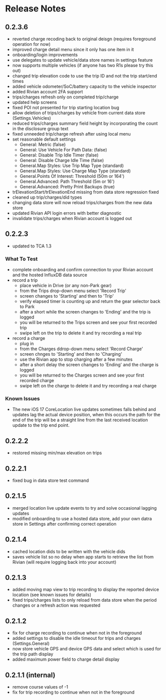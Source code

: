 # Release Notes

## 0.2.3.6
- reverted charge recoding back to original deisgn (requires foreground operation for now)
- improved charge detail menu since it only has one item in it
- onboarding/login improvements
- use delegates to update vehicle/data store names in settings feature
- now supports multiple vehicles (if anyone has two R1s please try this out)
- changed trip elevation code to use the trip ID and not the trip start/end times
- added vehicle odometer/SoC/battery capacity to the vehicle inspector
- added Rivian account 2FA support
- trips/charges refresh only on completed trip/charge
- updated help screens
- fixed POI not presented for trip starting location bug
- allow deletion of trips/charges by vehicle from current data store (Settings.Vehicles)
- reduced trips/charges summary field height by incorporating the count in the disclosure group text
- fixed unneeded trip/charge refresh after using local menu
- set reasonable default settings
    - General: Metric (false)
    - General: Use Vehicle For Path Data: (false)
    - General: Disable Trip Idle Timer (false)
    - General: Disable Charge Idle Time (false)
    - General.Map Styles: Use Trip Map Type (standard)
    - General.Map Styles: Use Charge Map Type (standard)
    - General.Points Of Interest: Threshold (50m or 164')
    - General.Advanced: Path Threshold (5m or 16')
    - General.Advanced: Pretty Print Backups (true)
- trElevationStart/trElevationEnd missing from data store regression fixed
- cleaned up trip/charges/did types
- changing data store will now reload trips/charges from the new data store
- updated Rivian API login errors with better diagnostic
- invalidate trips/charges when Rivian account is logged out

## 0.2.2.3
- updated to TCA 1.3

### What To Test
- complete onboarding and confirm connection to your Rivian account and the hosted InfluxDB data source
- record a trip
    - place vehicle in Drive (or any non-Park gear)
    - from the Trips drop-down menu select 'Record Trip'
    - screen changes to 'Starting' and then to 'Trip'
    - verify elapsed timer is counting up and return the gear selector back to Park
    - after a short while the screen changes to 'Ending' and the trip is logged
    - you will be returned to the Trips screen and see your first recorded trip
    - swipe left on the trip to delete it and try recording a real trip
- record a charge
    - plug in
    - from the Charges ddrop-down menu select 'Record Charge'
    - screen chnges to 'Starting' and then to 'Charging'
    - use the Rivian app to stop charging after a few minutes
    - after a short delay the screen changes to 'Ending' and the charge is logged
    - you will be returned to the Charges screen and see your first recorded charge
    - swipe left on the charge to delete it and try recording a real charge

### Known Issues
- The new iOS 17 CoreLocation live updates sometimes falls behind and updates lag the actual device position, when this occurs the path for the end of the trip will be a straight line from the last received location update to the trip end point.

## 0.2.2.2
- restored missing min/max elevation on trips

## 0.2.2.1
- fixed bug in data store test command

## 0.2.1.5
- merged location live update events to try and solve occasional lagging updates
- modified onboarding to use a hosted data store, add your own datra store in Settings after confirming correct operation

## 0.2.1.4
- cached location dids to be written with the vehicle dids
- saves vehicle list so no delay when app starts to retrieve the list from Rivian (will require logging back into your account) 

## 0.2.1.3
- added moving map view to trip recording to display the reported device location (see known issues for details)
- fixed trips/charges lists to only reload from data store when the period changes or a refresh action was requested

## 0.2.1.2
- fix for charge recording to continue when not in the foreground
- added settings to disable the idle timeout for trips and charges (Settings.General)
- now store vehicle GPS and device GPS data and select which is used for the trip path display
- added maximum power field to charge detail display

## 0.2.1.1 (internal)
- remove course values of -1
- fix for trip recording to continue when not in the foreground
